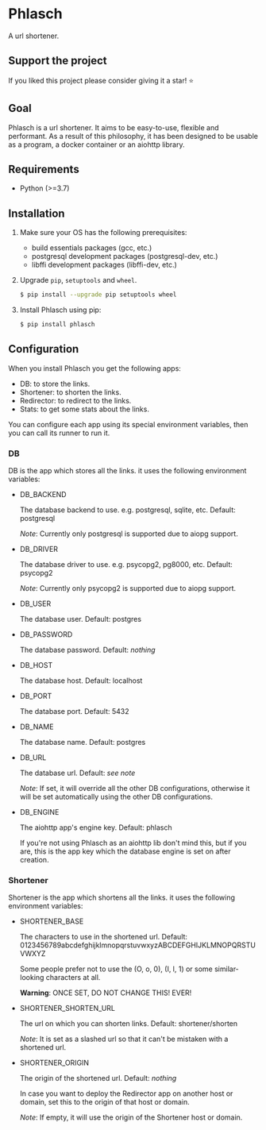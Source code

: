 # Phlasch

A url shortener.

## Support the project

If you liked this project please consider giving it a star! ⭐️

## Goal

Phlasch is a url shortener. It aims to be easy-to-use, flexible and
performant. As a result of this philosophy, it has been designed to be usable
as a program, a docker container or an aiohttp library.

## Requirements

- Python (\>=3.7)

## Installation

1. Make sure your OS has the following prerequisites:

   - build essentials packages (gcc, etc.)
   - postgresql development packages (postgresql-dev, etc.)
   - libffi development packages (libffi-dev, etc.)

2. Upgrade `pip`, `setuptools` and `wheel`.

   ``` bash
   $ pip install --upgrade pip setuptools wheel
   ```

3. Install Phlasch using pip:

   ``` bash
   $ pip install phlasch
   ```

## Configuration

When you install Phlasch you get the following apps:

- DB: to store the links.
- Shortener: to shorten the links.
- Redirector: to redirect to the links.
- Stats: to get some stats about the links.

You can configure each app using its special environment variables, then you
can call its runner to run it.

### DB

DB is the app which stores all the links. it uses the following
environment variables:

- DB_BACKEND

  The database backend to use. e.g. postgresql, sqlite, etc.
  Default: postgresql

  *Note*: Currently only postgresql is supported due to aiopg support.

- DB_DRIVER

  The database driver to use. e.g. psycopg2, pg8000, etc.
  Default: psycopg2

  *Note*: Currently only psycopg2 is supported due to aiopg support.

- DB_USER

  The database user.
  Default: postgres

- DB_PASSWORD

  The database password.
  Default: *nothing*

- DB_HOST

  The database host.
  Default: localhost

- DB_PORT

  The database port.
  Default: 5432

- DB_NAME

  The database name.
  Default: postgres

- DB_URL

  The database url.
  Default: *see note*

  *Note*: If set, it will override all the other DB configurations, otherwise
  it will be set automatically using the other DB configurations.

- DB_ENGINE

  The aiohttp app's engine key.
  Default: phlasch

  If you're not using Phlasch as an aiohttp lib don't mind this, but
  if you are, this is the app key which the database engine is set on after
  creation.

### Shortener

Shortener is the app which shortens all the links. it uses the following
environment variables:

- SHORTENER_BASE

  The characters to use in the shortened url.
  Default: 0123456789abcdefghijklmnopqrstuvwxyzABCDEFGHIJKLMNOPQRSTUVWXYZ

  Some people prefer not to use the (O, o, 0), (I, l, 1) or some
  similar-looking characters at all.

  **Warning**: ONCE SET, DO NOT CHANGE THIS! EVER!

- SHORTENER_SHORTEN_URL

  The url on which you can shorten links.
  Default: shortener/shorten

  *Note*: It is set as a slashed url so that it can't be mistaken with a
  shortened url.

- SHORTENER_ORIGIN

  The origin of the shortened url.
  Default: *nothing*

  In case you want to deploy the Redirector app on another host or domain, set
  this to the origin of that host or domain.

  *Note*: If empty, it will use the origin of the Shortener host or domain.
